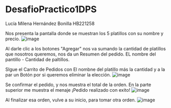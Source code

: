 # DesafioPractico1DPS
Lucía Milena Hernández Bonilla HB221258

Nos presenta la pantalla donde se muestran los 5 platillos con su nombre y precio.
![image](https://github.com/user-attachments/assets/15e821b6-2305-40be-8f66-a3b75bb08af7)

Al darle clic a los botones "Agregar" nos va sumando la cantidad de platillos que nosotros queremos, nos da un Resumen del pedido.
EL nombre del pantillo - Cantidad de paltillos.

SIgue el Carrito de Pedidos con El nombne del platillo más la cantidad y a la par un Botón por si queremos eliminar la elección. 
![image](https://github.com/user-attachments/assets/8c5c07e6-639a-43ee-835b-0f81793d9714)

Se confirmar el pedido, y nos muestra el total de la orden.
En la parte superior me muestra el menaje ¡Pedido realizado con exito!
![image](https://github.com/user-attachments/assets/8aa02fea-b504-4bda-8810-876623b2c9fe)

Al finalizar esa orden, vulve a su inicio, para tomar otra orden.
![image](https://github.com/user-attachments/assets/27ccaec7-830e-4e2a-a7d4-8e7d77bb76c1)
